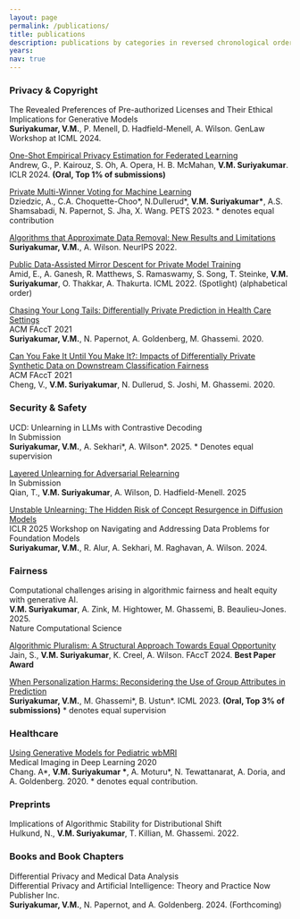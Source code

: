 ```yaml
---
layout: page
permalink: /publications/
title: publications
description: publications by categories in reversed chronological order.
years:
nav: true
---
```


### Privacy & Copyright

The Revealed Preferences of Pre-authorized Licenses and Their Ethical Implications for Generative Models    
**Suriyakumar, V.M.**, P. Menell, D. Hadfield-Menell, A. Wilson. GenLaw Workshop at ICML 2024.

[One-Shot Empirical Privacy Estimation for Federated Learning](https://arxiv.org/abs/2302.03098)   
Andrew, G., P. Kairouz, S. Oh, A. Opera, H. B. McMahan, **V.M. Suriyakumar**. ICLR 2024. **(Oral, Top 1% of submissions)** 

[Private Multi-Winner Voting for Machine Learning](https://arxiv.org/abs/2211.15410)  
Dziedzic, A., C.A. Choquette-Choo\*, N.Dullerud\*, **V.M. Suriyakumar\***, A.S. Shamsabadi, N. Papernot, S. Jha, X. Wang. PETS 2023. * denotes equal contribution

[Algorithms that Approximate Data Removal: New Results and Limitations](https://arxiv.org/abs/2209.12269)   
**Suriyakumar, V.M.**, A. Wilson. NeurIPS 2022. 

[Public Data-Assisted Mirror Descent for Private Model Training](https://arxiv.org/abs/2112.00193)   
Amid, E., A. Ganesh, R. Matthews, S. Ramaswamy, S. Song, T. Steinke, **V.M. Suriyakumar**, O. Thakkar, A. Thakurta. ICML 2022. (Spotlight) (alphabetical order)

[Chasing Your Long Tails: Differentially Private Prediction in Health Care Settings](https://arxiv.org/abs/2010.06667)    
ACM FAccT 2021  
**Suriyakumar, V.M.**, N. Papernot, A. Goldenberg, M. Ghassemi. 2020.

[Can You Fake It Until You Make It?: Impacts of Differentially Private Synthetic Data on Downstream Classification Fairness ](https://dl.acm.org/doi/10.1145/3442188.3445879)  
ACM FAccT 2021  
Cheng, V., **V.M. Suriyakumar**, N. Dullerud, S. Joshi, M. Ghassemi. 2020.

### Security & Safety

UCD: Unlearning in LLMs with Contrastive Decoding  
In Submission   
**Suriyakumar, V.M.**, A. Sekhari\*, A. Wilson\*. 2025. \* Denotes equal supervision

[Layered Unlearning for Adversarial Relearning](/assets/pdf/LU_COLM.pdf)   
In Submission   
Qian, T., **V.M. Suriyakumar**, A. Wilson, D. Hadfield-Menell. 2025

[Unstable Unlearning: The Hidden Risk of Concept Resurgence in Diffusion Models](https://arxiv.org/abs/2410.08074)   
ICLR 2025 Workshop on Navigating and Addressing Data Problems for Foundation Models  
**Suriyakumar, V.M.**, R. Alur, A. Sekhari, M. Raghavan, A. Wilson. 2024.

### Fairness

Computational challenges arising in algorithmic fairness and healt equity with generative AI.   
**V.M. Suriyakumar**, A. Zink, M. Hightower, M. Ghassemi, B. Beaulieu-Jones. 2025.  
Nature Computational Science 

[Algorithmic Pluralism: A Structural Approach Towards Equal Opportunity](https://arxiv.org/abs/2305.08157)   
Jain, S., **V.M. Suriyakumar**, K. Creel, A. Wilson. FAccT 2024. **Best Paper Award**

[When Personalization Harms: Reconsidering the Use of Group Attributes in Prediction](https://arxiv.org/abs/2206.02058)   
**Suriyakumar, V.M.**, M. Ghassemi\*, B. Ustun\*. ICML 2023. **(Oral, Top 3% of submissions)** * denotes equal supervision

### Healthcare

[Using Generative Models for Pediatric wbMRI](https://arxiv.org/abs/2006.00727)   
Medical Imaging in Deep Learning 2020  
Chang. A\*, **V.M. Suriyakumar \***, A. Moturu\*, N. Tewattanarat, A. Doria, and A. Goldenberg.  2020. * denotes equal contribution.

### Preprints

Implications of Algorithmic Stability for Distributional Shift  
Hulkund, N., **V.M. Suriyakumar**, T. Killian, M. Ghassemi. 2022.

<!-- ### Refereed Workshops

The Challenges of Differentially Private Prediction in Healthcare    
IJCAI 2021 AI 4 Social Good Workshop organized by Harvard CRCS (Long Talk).     
**Suriyakumar, V.M.**, N. Papernot, A. Goldenberg, and M. Ghassemi. 2020. 

The Challenges of Differentially Private Prediction in Healthcare   
NeurIPS 2020 Privacy Preserving Machine Learning Workshop    
**Suriyakumar, V.M.**, N. Papernot, A. Goldenberg, and M. Ghassemi. 2020.

The Pitfalls of Differentially Private Prediction in Healthcare    
Theory and Practice of Differential Privacy 2020    
**Suriyakumar, V.M.**, N. Papernot, A. Goldenberg, and M. Ghassemi. 2020.  -->

### Books and Book Chapters

Differential Privacy and Medical Data Analysis  
Differential Privacy and Artificial Intelligence: Theory and Practice
Now Publisher Inc.  
**Suriyakumar, V.M.**, N. Papernot, and A. Goldenberg. 2024. (Forthcoming)

